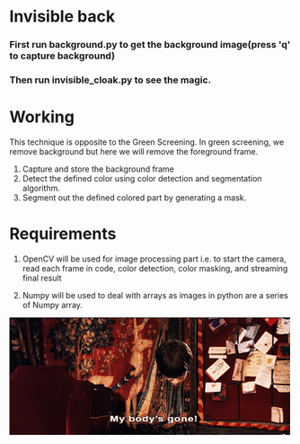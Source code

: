 # Invisible back

### First run background.py to get the background image(press 'q' to capture background)
 
 
 
 ### Then run invisible_cloak.py to see the magic.
 
 # Working
 
 This technique is opposite to the Green Screening. In green screening, we remove background but here we will remove the foreground frame.
 1. Capture and store the background frame
 2. Detect the defined color using color detection and segmentation algorithm.
 3. Segment out the defined colored part by generating a mask.

 # Requirements
 1. OpenCV will be used for image processing part i.e. to start the camera, read each frame in code, color detection, color masking, and streaming final result
	
2. Numpy will be used to deal with arrays as images in python are a series of Numpy array.

![alt text](https://github.com/sdas969/Invisible-Cloak/raw/master/1_zAHne2Liz8RpCfTgqbCwYw.gif)
